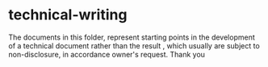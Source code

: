 # technical-writing
The documents in this folder, represent starting points in the development of a technical document rather than the result , which usually are subject to non-disclosure, in accordance owner's request.
Thank you
